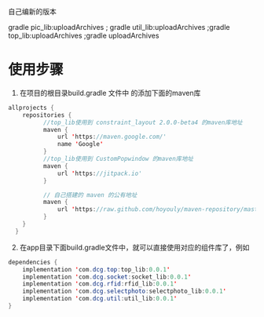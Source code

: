 自己编新的版本

 gradle pic_lib:uploadArchives ; gradle util_lib:uploadArchives ;gradle top_lib:uploadArchives ;gradle uploadArchives

# 使用步骤

1. 在项目的根目录build.gradle 文件中 的添加下面的maven库

```java
allprojects {
    repositories {
          //top_lib使用到 constraint_layout 2.0.0-beta4 的maven库地址
          maven {
              url 'https://maven.google.com/'
              name 'Google'
          }
          //top_lib使用到 CustomPopwindow 的maven库地址
          maven {
              url 'https://jitpack.io'
          }

          // 自己搭建的 maven 的公有地址
          maven {
              url 'https://raw.github.com/hoyouly/maven-repository/master'
          }
    }
  }

```
2. 在app目录下面build.gradle文件中，就可以直接使用对应的组件库了，例如

```java
dependencies {
    implementation 'com.dcg.top:top_lib:0.0.1'
    implementation 'com.dcg.socket:socket_lib:0.0.1'
    implementation 'com.dcg.rfid:rfid_lib:0.0.1'
    implementation 'com.dcg.selectphoto:selectphoto_lib:0.0.1'
    implementation 'com.dcg.util:util_lib:0.0.1'
}
```
